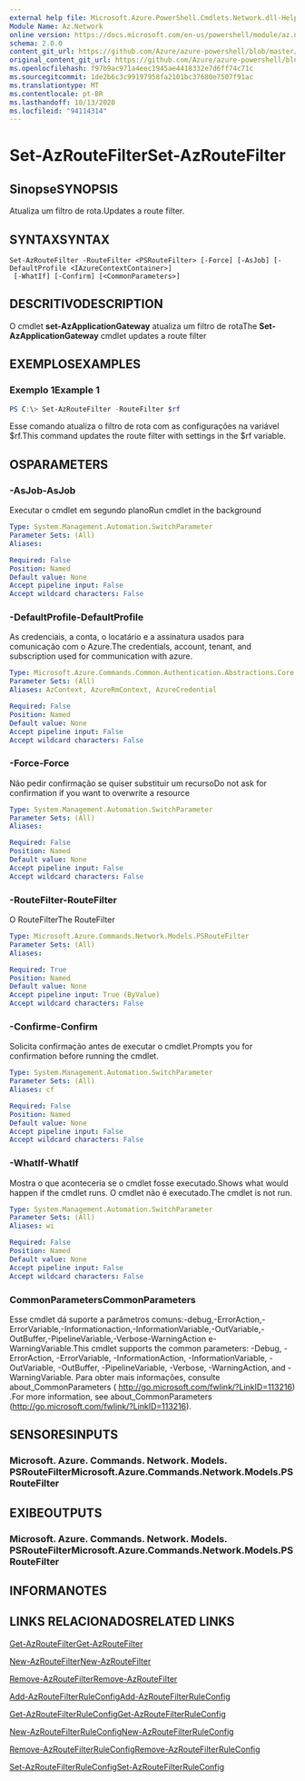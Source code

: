 ```yaml
---
external help file: Microsoft.Azure.PowerShell.Cmdlets.Network.dll-Help.xml
Module Name: Az.Network
online version: https://docs.microsoft.com/en-us/powershell/module/az.network/set-azroutefilter
schema: 2.0.0
content_git_url: https://github.com/Azure/azure-powershell/blob/master/src/Network/Network/help/Set-AzRouteFilter.md
original_content_git_url: https://github.com/Azure/azure-powershell/blob/master/src/Network/Network/help/Set-AzRouteFilter.md
ms.openlocfilehash: f97b9ac971a4eec1945ae4418332e7d6ff74c71c
ms.sourcegitcommit: 1de2b6c3c99197958fa2101bc37680e7507f91ac
ms.translationtype: MT
ms.contentlocale: pt-BR
ms.lasthandoff: 10/13/2020
ms.locfileid: "94114314"
---
```

# <span data-ttu-id="9cc73-101">Set-AzRouteFilter</span><span class="sxs-lookup"><span data-stu-id="9cc73-101">Set-AzRouteFilter</span></span>

## <span data-ttu-id="9cc73-102">Sinopse</span><span class="sxs-lookup"><span data-stu-id="9cc73-102">SYNOPSIS</span></span>
<span data-ttu-id="9cc73-103">Atualiza um filtro de rota.</span><span class="sxs-lookup"><span data-stu-id="9cc73-103">Updates a route filter.</span></span>

## <span data-ttu-id="9cc73-104">SYNTAX</span><span class="sxs-lookup"><span data-stu-id="9cc73-104">SYNTAX</span></span>

```
Set-AzRouteFilter -RouteFilter <PSRouteFilter> [-Force] [-AsJob] [-DefaultProfile <IAzureContextContainer>]
 [-WhatIf] [-Confirm] [<CommonParameters>]
```

## <span data-ttu-id="9cc73-105">DESCRITIVO</span><span class="sxs-lookup"><span data-stu-id="9cc73-105">DESCRIPTION</span></span>
<span data-ttu-id="9cc73-106">O cmdlet **set-AzApplicationGateway** atualiza um filtro de rota</span><span class="sxs-lookup"><span data-stu-id="9cc73-106">The **Set-AzApplicationGateway** cmdlet updates a route filter</span></span>

## <span data-ttu-id="9cc73-107">EXEMPLOS</span><span class="sxs-lookup"><span data-stu-id="9cc73-107">EXAMPLES</span></span>

### <span data-ttu-id="9cc73-108">Exemplo 1</span><span class="sxs-lookup"><span data-stu-id="9cc73-108">Example 1</span></span>
```powershell
PS C:\> Set-AzRouteFilter -RouteFilter $rf
```

<span data-ttu-id="9cc73-109">Esse comando atualiza o filtro de rota com as configurações na variável $rf.</span><span class="sxs-lookup"><span data-stu-id="9cc73-109">This command updates the route filter with settings in the $rf variable.</span></span>

## <span data-ttu-id="9cc73-110">OS</span><span class="sxs-lookup"><span data-stu-id="9cc73-110">PARAMETERS</span></span>

### <span data-ttu-id="9cc73-111">-AsJob</span><span class="sxs-lookup"><span data-stu-id="9cc73-111">-AsJob</span></span>
<span data-ttu-id="9cc73-112">Executar o cmdlet em segundo plano</span><span class="sxs-lookup"><span data-stu-id="9cc73-112">Run cmdlet in the background</span></span>

```yaml
Type: System.Management.Automation.SwitchParameter
Parameter Sets: (All)
Aliases:

Required: False
Position: Named
Default value: None
Accept pipeline input: False
Accept wildcard characters: False
```

### <span data-ttu-id="9cc73-113">-DefaultProfile</span><span class="sxs-lookup"><span data-stu-id="9cc73-113">-DefaultProfile</span></span>
<span data-ttu-id="9cc73-114">As credenciais, a conta, o locatário e a assinatura usados para comunicação com o Azure.</span><span class="sxs-lookup"><span data-stu-id="9cc73-114">The credentials, account, tenant, and subscription used for communication with azure.</span></span>

```yaml
Type: Microsoft.Azure.Commands.Common.Authentication.Abstractions.Core.IAzureContextContainer
Parameter Sets: (All)
Aliases: AzContext, AzureRmContext, AzureCredential

Required: False
Position: Named
Default value: None
Accept pipeline input: False
Accept wildcard characters: False
```

### <span data-ttu-id="9cc73-115">-Force</span><span class="sxs-lookup"><span data-stu-id="9cc73-115">-Force</span></span>
<span data-ttu-id="9cc73-116">Não pedir confirmação se quiser substituir um recurso</span><span class="sxs-lookup"><span data-stu-id="9cc73-116">Do not ask for confirmation if you want to overwrite a resource</span></span>

```yaml
Type: System.Management.Automation.SwitchParameter
Parameter Sets: (All)
Aliases:

Required: False
Position: Named
Default value: None
Accept pipeline input: False
Accept wildcard characters: False
```

### <span data-ttu-id="9cc73-117">-RouteFilter</span><span class="sxs-lookup"><span data-stu-id="9cc73-117">-RouteFilter</span></span>
<span data-ttu-id="9cc73-118">O RouteFilter</span><span class="sxs-lookup"><span data-stu-id="9cc73-118">The RouteFilter</span></span>

```yaml
Type: Microsoft.Azure.Commands.Network.Models.PSRouteFilter
Parameter Sets: (All)
Aliases:

Required: True
Position: Named
Default value: None
Accept pipeline input: True (ByValue)
Accept wildcard characters: False
```

### <span data-ttu-id="9cc73-119">-Confirme</span><span class="sxs-lookup"><span data-stu-id="9cc73-119">-Confirm</span></span>
<span data-ttu-id="9cc73-120">Solicita confirmação antes de executar o cmdlet.</span><span class="sxs-lookup"><span data-stu-id="9cc73-120">Prompts you for confirmation before running the cmdlet.</span></span>

```yaml
Type: System.Management.Automation.SwitchParameter
Parameter Sets: (All)
Aliases: cf

Required: False
Position: Named
Default value: None
Accept pipeline input: False
Accept wildcard characters: False
```

### <span data-ttu-id="9cc73-121">-WhatIf</span><span class="sxs-lookup"><span data-stu-id="9cc73-121">-WhatIf</span></span>
<span data-ttu-id="9cc73-122">Mostra o que aconteceria se o cmdlet fosse executado.</span><span class="sxs-lookup"><span data-stu-id="9cc73-122">Shows what would happen if the cmdlet runs.</span></span> <span data-ttu-id="9cc73-123">O cmdlet não é executado.</span><span class="sxs-lookup"><span data-stu-id="9cc73-123">The cmdlet is not run.</span></span>

```yaml
Type: System.Management.Automation.SwitchParameter
Parameter Sets: (All)
Aliases: wi

Required: False
Position: Named
Default value: None
Accept pipeline input: False
Accept wildcard characters: False
```

### <span data-ttu-id="9cc73-124">CommonParameters</span><span class="sxs-lookup"><span data-stu-id="9cc73-124">CommonParameters</span></span>
<span data-ttu-id="9cc73-125">Esse cmdlet dá suporte a parâmetros comuns:-debug,-ErrorAction,-ErrorVariable,-Informationaction,-InformationVariable,-OutVariable,-OutBuffer,-PipelineVariable,-Verbose-WarningAction e-WarningVariable.</span><span class="sxs-lookup"><span data-stu-id="9cc73-125">This cmdlet supports the common parameters: -Debug, -ErrorAction, -ErrorVariable, -InformationAction, -InformationVariable, -OutVariable, -OutBuffer, -PipelineVariable, -Verbose, -WarningAction, and -WarningVariable.</span></span> <span data-ttu-id="9cc73-126">Para obter mais informações, consulte about_CommonParameters ( http://go.microsoft.com/fwlink/?LinkID=113216) .</span><span class="sxs-lookup"><span data-stu-id="9cc73-126">For more information, see about_CommonParameters (http://go.microsoft.com/fwlink/?LinkID=113216).</span></span>

## <span data-ttu-id="9cc73-127">SENSORES</span><span class="sxs-lookup"><span data-stu-id="9cc73-127">INPUTS</span></span>

### <span data-ttu-id="9cc73-128">Microsoft. Azure. Commands. Network. Models. PSRouteFilter</span><span class="sxs-lookup"><span data-stu-id="9cc73-128">Microsoft.Azure.Commands.Network.Models.PSRouteFilter</span></span>

## <span data-ttu-id="9cc73-129">EXIBE</span><span class="sxs-lookup"><span data-stu-id="9cc73-129">OUTPUTS</span></span>

### <span data-ttu-id="9cc73-130">Microsoft. Azure. Commands. Network. Models. PSRouteFilter</span><span class="sxs-lookup"><span data-stu-id="9cc73-130">Microsoft.Azure.Commands.Network.Models.PSRouteFilter</span></span>

## <span data-ttu-id="9cc73-131">INFORMA</span><span class="sxs-lookup"><span data-stu-id="9cc73-131">NOTES</span></span>

## <span data-ttu-id="9cc73-132">LINKS RELACIONADOS</span><span class="sxs-lookup"><span data-stu-id="9cc73-132">RELATED LINKS</span></span>

[<span data-ttu-id="9cc73-133">Get-AzRouteFilter</span><span class="sxs-lookup"><span data-stu-id="9cc73-133">Get-AzRouteFilter</span></span>](./Get-AzRouteFilter.md)

[<span data-ttu-id="9cc73-134">New-AzRouteFilter</span><span class="sxs-lookup"><span data-stu-id="9cc73-134">New-AzRouteFilter</span></span>](./New-AzRouteFilter.md)

[<span data-ttu-id="9cc73-135">Remove-AzRouteFilter</span><span class="sxs-lookup"><span data-stu-id="9cc73-135">Remove-AzRouteFilter</span></span>](./Remove-AzRouteFilter.md)

[<span data-ttu-id="9cc73-136">Add-AzRouteFilterRuleConfig</span><span class="sxs-lookup"><span data-stu-id="9cc73-136">Add-AzRouteFilterRuleConfig</span></span>](./Add-AzRouteFilterRuleConfig.md)

[<span data-ttu-id="9cc73-137">Get-AzRouteFilterRuleConfig</span><span class="sxs-lookup"><span data-stu-id="9cc73-137">Get-AzRouteFilterRuleConfig</span></span>](./Get-AzRouteFilterRuleConfig.md)

[<span data-ttu-id="9cc73-138">New-AzRouteFilterRuleConfig</span><span class="sxs-lookup"><span data-stu-id="9cc73-138">New-AzRouteFilterRuleConfig</span></span>](./New-AzRouteFilterRuleConfig.md)

[<span data-ttu-id="9cc73-139">Remove-AzRouteFilterRuleConfig</span><span class="sxs-lookup"><span data-stu-id="9cc73-139">Remove-AzRouteFilterRuleConfig</span></span>](./Remove-AzRouteFilterRuleConfig.md)

[<span data-ttu-id="9cc73-140">Set-AzRouteFilterRuleConfig</span><span class="sxs-lookup"><span data-stu-id="9cc73-140">Set-AzRouteFilterRuleConfig</span></span>](./Set-AzRouteFilterRuleConfig.md)
